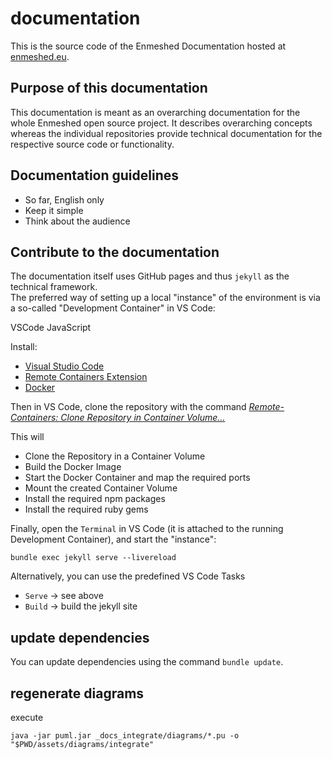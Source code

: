 # documentation

This is the source code of the Enmeshed Documentation hosted at [enmeshed.eu](https://enmeshed.eu).

## Purpose of this documentation

This documentation is meant as an overarching documentation for the whole Enmeshed open source project. It describes overarching concepts whereas the individual repositories provide technical documentation for the respective source code or functionality.

## Documentation guidelines

- So far, English only
- Keep it simple
- Think about the audience

## Contribute to the documentation

The documentation itself uses GitHub pages and thus `jekyll` as the technical framework.  
The preferred way of setting up a local "instance" of the environment is via a so-called "Development Container" in VS Code:

VSCode
JavaScript

Install:

- [Visual Studio Code](https://code.visualstudio.com/)
- [Remote Containers Extension](https://marketplace.visualstudio.com/items?itemName=ms-vscode-remote.remote-containers)
- [Docker](https://code.visualstudio.com/docs/remote/containers)

Then in VS Code, clone the repository with the command _[Remote-Containers: Clone Repository in Container Volume...](https://code.visualstudio.com/docs/remote/containers-advanced#_use-clone-repository-in-container-volume)_

This will

- Clone the Repository in a Container Volume
- Build the Docker Image
- Start the Docker Container and map the required ports
- Mount the created Container Volume
- Install the required npm packages
- Install the required ruby gems

Finally, open the `Terminal` in VS Code (it is attached to the running Development Container), and start the "instance":

```shell
bundle exec jekyll serve --livereload
```

Alternatively, you can use the predefined VS Code Tasks

- `Serve` &rarr; see above
- `Build` &rarr; build the jekyll site

## update dependencies

You can update dependencies using the command `bundle update`.

## regenerate diagrams

execute

```shell
java -jar puml.jar _docs_integrate/diagrams/*.pu -o "$PWD/assets/diagrams/integrate"

```
